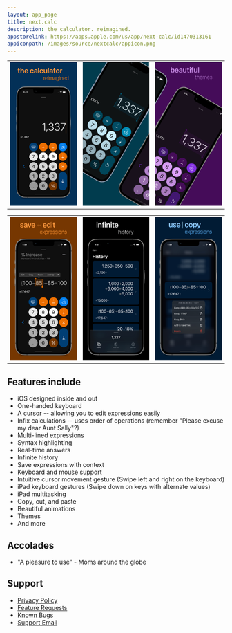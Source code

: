 ```yaml
---
layout: app_page
title: next.calc
description: the calculator. reimagined.
appstorelink: https://apps.apple.com/us/app/next-calc/id1470313161
appiconpath: /images/source/nextcalc/appicon.png
---
```


|      |     |     |
| --------|---------|-------|
| ![](images/source/nextcalc/1.jpg)  | ![](images/source/nextcalc/2.jpg)    | ![](images/source/nextcalc/3.jpg)    |

|      |     |     |
| --------|---------|-------|
| ![](images/source/nextcalc/4.jpg)    | ![](images/source/nextcalc/5.jpg)   | ![](images/source/nextcalc/6.jpg)    |



## Features include
- iOS designed inside and out
- One-handed keyboard
- A cursor -- allowing you to edit expressions easily
- Infix calculations -- uses order of operations (remember "Please excuse my dear Aunt Sally"?)
- Multi-lined expressions
- Syntax highlighting
- Real-time answers
- Infinite history
- Save expressions with context
- Keyboard and mouse support
- Intuitive cursor movement gesture (Swipe left and right on the keyboard)
- iPad keyboard gestures (Swipe down on keys with alternate values)
- iPad multitasking
- Copy, cut, and paste
- Beautiful animations
- Themes
- And more

## Accolades 
- "A pleasure to use" - Moms around the globe 

## Support
- [Privacy Policy](https://jangelsb.github.io/calc/privacy)
- [Feature Requests](https://github.com/jangelsb/next.calc-issues/issues?q=is%3Aopen+is%3Aissue+label%3Aenhancement+sort%3Areactions-%2B1-desc)
- [Known Bugs](https://github.com/jangelsb/next.calc-issues/issues?q=is%3Aopen+is%3Aissue+label%3Abug+sort%3Areactions-%2B1-desc)
- <a href="mailto:nextcalc.feedback@gmail@@com?subject=next.calc Website"
   onmouseover="this.href=this.href.replace('@@','.')">
   Support Email
</a>